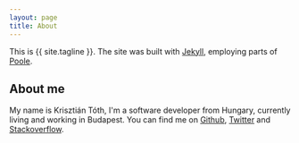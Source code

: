 ```yaml
---
layout: page
title: About
---
```


This is {{ site.tagline }}.
The site was built with <a href="http://jekyllrb.com">Jekyll</a>, employing parts of <a href="http://getpoole.com/">Poole</a>.

<h2>About me</h2>
My name is Krisztián Tóth, I'm a software developer from Hungary, currently living and working in Budapest.
You can find me on
<a href="https://github.com/selator">Github</a>,
<a href="https://twitter.com/selator">Twitter</a> and
<a href="https://stackoverflow.com/users/1741234/selator">Stackoverflow</a>.

